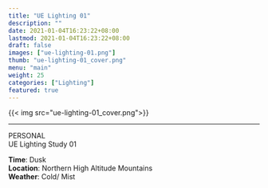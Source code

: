 ```yaml
---
title: "UE Lighting 01"
description: ""
date: 2021-01-04T16:23:22+08:00
lastmod: 2021-01-04T16:23:22+08:00
draft: false
images: ["ue-lighting-01.png"]
thumb: "ue-lighting-01_cover.png"
menu: "main"
weight: 25
categories: ["Lighting"]
featured: true
---
```


{{< img src="ue-lighting-01_cover.png">}}

---

PERSONAL  
UE Lighting Study 01  

**Time**: Dusk  
**Location**: Northern High Altitude Mountains  
**Weather**: Cold/ Mist  
